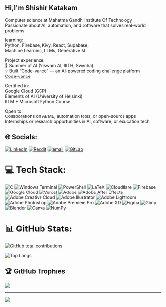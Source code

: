 ## Hi,I'm Shishir Katakam<br/>
Computer science at Mahatma Gandhi Institute Of Technology<br/>
Passionate about AI, automation, and software that solves real-world problems<br/>

learning:<br/>
Python, Firebase, Kivy, React, Supabase,<br/>
Machine Learning, LLMs, Generative AI<br/>

Project experience:<br/>
🧠 Summer of AI (Viswam AI, IIITH, Swecha)<br/>
💡 Built “Code-vance” — an AI-powered coding challenge platform<br/>
[Code-vance](https://code-vance.vercel.app/)<br/>

Certified in:<br/>
Google Cloud (GCP)<br/>
Elements of AI (University of Helsinki)<br/>
IITM + Microsoft Python Course<br/>

Open to:<br/>
Collaborations on AI/ML, automation tools, or open-source apps<br/>
Internships or research opportunities in AI, software, or education tech<br/>

## 🌐 Socials:
[![LinkedIn](https://img.shields.io/badge/LinkedIn-%230077B5.svg?logo=linkedin&logoColor=white)](https://linkedin.com/in/shishir-katakam) [![Reddit](https://img.shields.io/badge/Reddit-%23FF4500.svg?logo=Reddit&logoColor=white)](https://reddit.com/user/Peakbiscuit) [![email](https://img.shields.io/badge/Email-D14836?logo=gmail&logoColor=white)](mailto:shishirkatakm@gmail.com) [![GitLab](https://img.shields.io/badge/gitlab-%23181717.svg?style=for-the-badge&logo=gitlab&logoColor=white)](https://code.swecha.org/Shishirkatakam)
# 💻 Tech Stack:
![C](https://img.shields.io/badge/c-%2300599C.svg?style=flat&logo=c&logoColor=white) ![Windows Terminal](https://img.shields.io/badge/Windows%20Terminal-%234D4D4D.svg?style=flat&logo=windows-terminal&logoColor=white) ![PowerShell](https://img.shields.io/badge/PowerShell-%235391FE.svg?style=flat&logo=powershell&logoColor=white) ![LaTeX](https://img.shields.io/badge/latex-%23008080.svg?style=flat&logo=latex&logoColor=white) ![Cloudflare](https://img.shields.io/badge/Cloudflare-F38020?style=flat&logo=Cloudflare&logoColor=white) ![Firebase](https://img.shields.io/badge/firebase-%23039BE5.svg?style=flat&logo=firebase) ![Google Cloud](https://img.shields.io/badge/GoogleCloud-%234285F4.svg?style=flat&logo=google-cloud&logoColor=white) ![Vercel](https://img.shields.io/badge/vercel-%23000000.svg?style=flat&logo=vercel&logoColor=white) ![Adobe](https://img.shields.io/badge/adobe-%23FF0000.svg?style=flat&logo=adobe&logoColor=white) ![Adobe After Effects](https://img.shields.io/badge/Adobe%20After%20Effects-9999FF.svg?style=flat&logo=Adobe%20After%20Effects&logoColor=white) ![Adobe Creative Cloud](https://img.shields.io/badge/Adobe%20Creative%20Cloud-DA1F26.svg?style=flat&logo=Adobe%20Creative%20Cloud&logoColor=white) ![Adobe Illustrator](https://img.shields.io/badge/adobe%20illustrator-%23FF9A00.svg?style=flat&logo=adobe%20illustrator&logoColor=white) ![Adobe Lightroom](https://img.shields.io/badge/Adobe%20Lightroom-31A8FF.svg?style=flat&logo=Adobe%20Lightroom&logoColor=white) ![Adobe Photoshop](https://img.shields.io/badge/adobe%20photoshop-%2331A8FF.svg?style=flat&logo=adobe%20photoshop&logoColor=white) ![Adobe Premiere Pro](https://img.shields.io/badge/Adobe%20Premiere%20Pro-9999FF.svg?style=flat&logo=Adobe%20Premiere%20Pro&logoColor=white) ![Adobe XD](https://img.shields.io/badge/Adobe%20XD-470137?style=flat&logo=Adobe%20XD&logoColor=#FF61F6) ![Figma](https://img.shields.io/badge/figma-%23F24E1E.svg?style=flat&logo=figma&logoColor=white) ![Gimp](https://img.shields.io/badge/Gimp-657D8B?style=flat&logo=gimp&logoColor=FFFFFF) ![Blender](https://img.shields.io/badge/blender-%23F5792A.svg?style=flat&logo=blender&logoColor=white) ![Canva](https://img.shields.io/badge/Canva-%2300C4CC.svg?style=flat&logo=Canva&logoColor=white) ![NumPy](https://img.shields.io/badge/numpy-%23013243.svg?style=flat&logo=numpy&logoColor=white)

# 📊 GitHub Stats:
<!-- Stats Card -->

<!-- Total Contributions (no streaks) -->
![GitHub total contributions](https://github-readme-stats.vercel.app/api?username=shishir-katakam&theme=tokyonight&hide_border=true&count_private=true&include_all_commits=true&show=reviews,discussions_started,discussions_answered,prs_merged,prs_merged_percentage)

<!-- Top Languages -->
![Top Langs](https://github-readme-stats.vercel.app/api/top-langs/?username=shishir-katakam&theme=tokyonight&layout=compact&hide_border=true)
## 🏆 GitHub Trophies
![](https://github-profile-trophy.vercel.app/?username=shishir-katakam&theme=tokyonight&no-frame=false&no-bg=false&margin-w=4)

---
[![](https://visitcount.itsvg.in/api?id=shishir-katakam&icon=0&color=1)](https://visitcount.itsvg.in)
